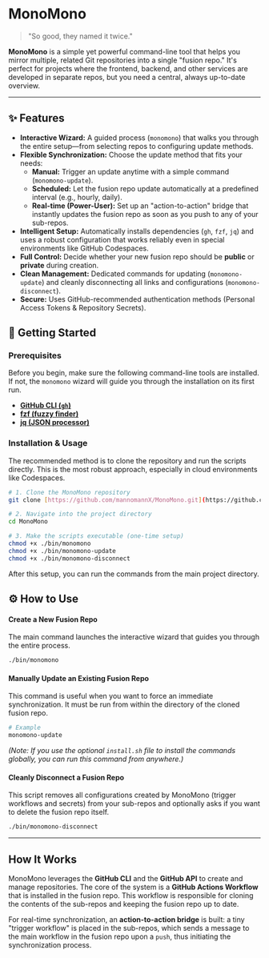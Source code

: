 # MonoMono

> "So good, they named it twice."

**MonoMono** is a simple yet powerful command-line tool that helps you mirror multiple, related Git repositories into a single "fusion repo." It's perfect for projects where the frontend, backend, and other services are developed in separate repos, but you need a central, always up-to-date overview.

---

## ✨ Features

* **Interactive Wizard:** A guided process (`monomono`) that walks you through the entire setup—from selecting repos to configuring update methods.
* **Flexible Synchronization:** Choose the update method that fits your needs:
    * **Manual:** Trigger an update anytime with a simple command (`monomono-update`).
    * **Scheduled:** Let the fusion repo update automatically at a predefined interval (e.g., hourly, daily).
    * **Real-time (Power-User):** Set up an "action-to-action" bridge that instantly updates the fusion repo as soon as you push to any of your sub-repos.
* **Intelligent Setup:** Automatically installs dependencies (`gh`, `fzf`, `jq`) and uses a robust configuration that works reliably even in special environments like GitHub Codespaces.
* **Full Control:** Decide whether your new fusion repo should be **public** or **private** during creation.
* **Clean Management:** Dedicated commands for updating (`monomono-update`) and cleanly disconnecting all links and configurations (`monomono-disconnect`).
* **Secure:** Uses GitHub-recommended authentication methods (Personal Access Tokens & Repository Secrets).

## 🚀 Getting Started

### Prerequisites

Before you begin, make sure the following command-line tools are installed. If not, the `monomono` wizard will guide you through the installation on its first run.

* [**GitHub CLI (`gh`)**](https://cli.github.com/)
* [**fzf (fuzzy finder)**](https://github.com/junegunn/fzf)
* [**jq (JSON processor)**](https://stedolan.github.io/jq/)

### Installation & Usage

The recommended method is to clone the repository and run the scripts directly. This is the most robust approach, especially in cloud environments like Codespaces.

```bash
# 1. Clone the MonoMono repository
git clone [https://github.com/mannomannX/MonoMono.git](https://github.com/mannomannX/MonoMono.git)

# 2. Navigate into the project directory
cd MonoMono

# 3. Make the scripts executable (one-time setup)
chmod +x ./bin/monomono
chmod +x ./bin/monomono-update
chmod +x ./bin/monomono-disconnect
```

After this setup, you can run the commands from the main project directory.

## ⚙️ How to Use

#### Create a New Fusion Repo
The main command launches the interactive wizard that guides you through the entire process.

```bash
./bin/monomono
```

#### Manually Update an Existing Fusion Repo
This command is useful when you want to force an immediate synchronization. It must be run from within the directory of the cloned fusion repo.

```bash
# Example
monomono-update
```
*(Note: If you use the optional `install.sh` file to install the commands globally, you can run this command from anywhere.)*

#### Cleanly Disconnect a Fusion Repo
This script removes all configurations created by MonoMono (trigger workflows and secrets) from your sub-repos and optionally asks if you want to delete the fusion repo itself.

```bash
./bin/monomono-disconnect
```

---

## How It Works

MonoMono leverages the **GitHub CLI** and the **GitHub API** to create and manage repositories. The core of the system is a **GitHub Actions Workflow** that is installed in the fusion repo. This workflow is responsible for cloning the contents of the sub-repos and keeping the fusion repo up to date.

For real-time synchronization, an **action-to-action bridge** is built: a tiny "trigger workflow" is placed in the sub-repos, which sends a message to the main workflow in the fusion repo upon a `push`, thus initiating the synchronization process.
